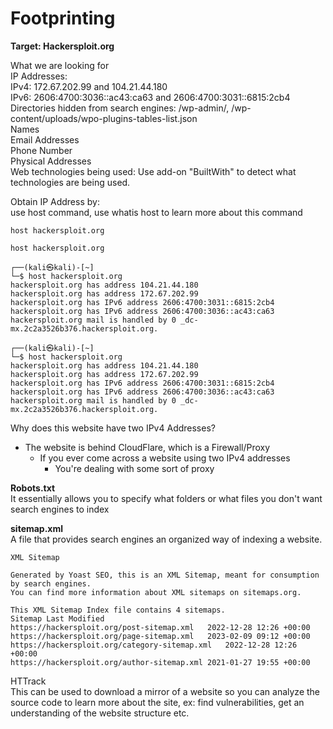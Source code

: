 # Footprinting

**Target: Hackersploit.org**

What we are looking for\
IP Addresses:\
IPv4: 172.67.202.99 and 104.21.44.180\
IPv6: 2606:4700:3036::ac43:ca63 and 2606:4700:3031::6815:2cb4\
Directories hidden from search engines: /wp-admin/, /wp-content/uploads/wpo-plugins-tables-list.json\
Names\
Email Addresses\
Phone Number\
Physical Addresses\
Web technologies being used: Use add-on "BuiltWith" to detect what technologies are being used.

Obtain IP Address by:\
use host command, use whatis host to learn more about this command

```
host hackersploit.org
```

```
host hackersploit.org
```

```
┌──(kali㉿kali)-[~]
└─$ host hackersploit.org 
hackersploit.org has address 104.21.44.180
hackersploit.org has address 172.67.202.99
hackersploit.org has IPv6 address 2606:4700:3031::6815:2cb4
hackersploit.org has IPv6 address 2606:4700:3036::ac43:ca63
hackersploit.org mail is handled by 0 _dc-mx.2c2a3526b376.hackersploit.org.
```

```
┌──(kali㉿kali)-[~]
└─$ host hackersploit.org 
hackersploit.org has address 104.21.44.180
hackersploit.org has address 172.67.202.99
hackersploit.org has IPv6 address 2606:4700:3031::6815:2cb4
hackersploit.org has IPv6 address 2606:4700:3036::ac43:ca63
hackersploit.org mail is handled by 0 _dc-mx.2c2a3526b376.hackersploit.org.
```

Why does this website have two IPv4 Addresses?

* The website is behind CloudFlare, which is a Firewall/Proxy
  * If you ever come across a website using two IPv4 addresses
    * You're dealing with some sort of proxy

**Robots.txt**\
It essentially allows you to specify what folders or what files you don't want search engines to index

**sitemap.xml**\
A file that provides search engines an organized way of indexing a website.

```
XML Sitemap

Generated by Yoast SEO, this is an XML Sitemap, meant for consumption by search engines.
You can find more information about XML sitemaps on sitemaps.org.

This XML Sitemap Index file contains 4 sitemaps.
Sitemap	Last Modified
https://hackersploit.org/post-sitemap.xml	2022-12-28 12:26 +00:00
https://hackersploit.org/page-sitemap.xml	2023-02-09 09:12 +00:00
https://hackersploit.org/category-sitemap.xml	2022-12-28 12:26 +00:00
https://hackersploit.org/author-sitemap.xml	2021-01-27 19:55 +00:00
```

HTTrack\
This can be used to download a mirror of a website so you can analyze the source code to learn more about the site, ex: find vulnerabilities, get an understanding of the website structure etc.
